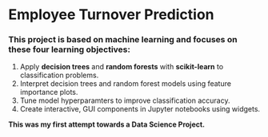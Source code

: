 # Employee Turnover Prediction

### This project is based on machine learning and focuses on these four learning objectives:

1. Apply __decision trees__ and __random forests__ with __scikit-learn__ to classification problems.
2. Interpret decision trees and random forest models using feature importance plots.
3. Tune model hyperparamters to improve classification accuracy.
4. Create interactive, GUI components in Jupyter notebooks using widgets.

__This was my first attempt towards a Data Science Project.__
